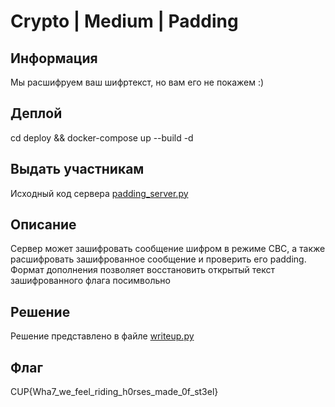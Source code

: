 # Crypto | Medium | Padding

## Информация

Мы расшифруем ваш шифртекст, но вам его не покажем :)

## Деплой

cd deploy && docker-compose up --build -d

## Выдать участникам

Исходный код сервера [padding_server.py](public/padding_server.py.py)

## Описание

Сервер может зашифровать сообщение шифром в режиме CBC, а также расшифровать зашифрованное сообщение и проверить его padding. Формат дополнения позволяет восстановить открытый текст зашифрованного флага посимвольно

## Решение

Решение представлено в файле [writeup.py](solution/writeup.py)

## Флаг

CUP{Wha7_we_feel_riding_h0rses_made_0f_st3el}
